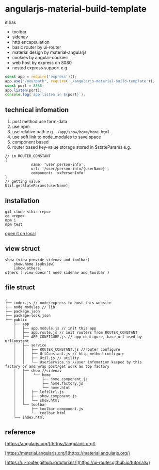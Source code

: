 # angularjs-material-build-template

it has
* toolbar
* sidenav
* http encapsulation
* basic router by ui-router
* material design by material-angularjs
* cookies by angular-cookies
* web host by express on 8080
* nested express support
e.g
```javascript
const app = require('express')();
app.use('/yourpath', require('./angularjs-material-build-template'));
const port = 8888;
app.listen(port);
console.log(`app listen in ${port}`);
```

## technical infomation

1. post method use form-data 
2. use npm
3. use relative path e.g. `./app/show/home/home.html`
4. use soft link to node_modules to save space
4. component based
5. router based key-value storage stored in $stateParams
e.g.
```
// in ROUTER_CONSTANT
{
            name: 'user.person-info',
            url: '/user/person-info/{userName}',
            component: 'xxPersonInfo'
}
// getting value
Util.getStateParams(userName);
```


## installation

```
git clone <this repo>
cd <repo>
npm i
npm test
```
[open it on local](http://localhost:8080)

## view struct

```
show (view provide sidenav and toolbar)
	show.home (subview)
	[show.others]
others ( view doesn't need sidenav and toolbar )
```

## file struct
```
.
├── index.js // node/express to host this website
├── node_modules // lib
├── package.json
├── package-lock.json
└── public
    ├── app
    │   ├── app.module.js // init this app
    │   ├── app.route.js // init routers from ROUTER_CONSTANT
    │   ├── APP_CONFIGURE.js // app configure, base_url used by urlConstant
    │   ├── service
    │   │   ├── ROUTER_CONSTANT.js //router configure
    │   │   ├── UrlConstant.js // http method configure
    │   │   ├── Util.js // utility
    │   │   └── UserService.js //user infomation keeped by this factory or and wrap post/get work as top factory
    │   ├── show //sidenav
    │   │    └── home
    │   │        ├── home.component.js
    │   │        ├── home.factory.js
    │   │        └── home.html
    │   │   ├── leftCtrl.js
    │   │   ├── show.component.js
    │   │   └── show.html
    │   └── toolbar 
    │       ├── toolbar.component.js
    │       └── toolbar.html
    └── index.html
```

## reference

[https://angularjs.org/](https://angularjs.org/)

[https://material.angularjs.org/](https://material.angularjs.org/)

[https://ui-router.github.io/tutorials/](https://ui-router.github.io/tutorials/)
